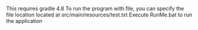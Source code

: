 This requires gradle 4.8
To run the program with file, you can specify the file location located at src/main/resources/test.txt
Execute RunMe.bat to run the application